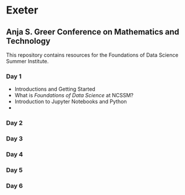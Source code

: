 # Exeter

## Anja S. Greer Conference on Mathematics and Technology
This repository contains resources for the Foundations of Data Science Summer Institute.

### Day 1

 - Introductions and Getting Started
 - What is _Foundations of Data Science_ at NCSSM?
 - Introduction to Jupyter Notebooks and Python
 - 
### Day 2

### Day 3

### Day 4

### Day 5 

### Day 6

